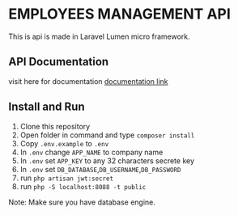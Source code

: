 # EMPLOYEES MANAGEMENT API

This is api is made in Laravel Lumen micro framework.

## API Documentation

visit here for documentation [documentation link](https://documenter.getpostman.com/view/7166199/UV5UidcU)

## Install and Run

1. Clone this repository
2. Open folder in command and type `composer install`
3. Copy `.env.example` to `.env`
4. In `.env` change `APP_NAME` to company name
5. In `.env` set `APP_KEY` to any 32 characters secrete key
6. In `.env` set `DB_DATABASE`,`DB_USERNAME`,`DB_PASSWORD`
7. run `php artisan jwt:secret`
8. run `php -S localhost:8088 -t public`

Note: Make sure you have database engine.
